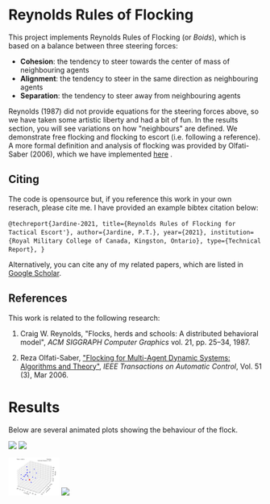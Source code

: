 # Reynolds Rules of Flocking 

This project implements Reynolds Rules of Flocking (or *Boids*), which is based on a balance between three steering forces:

- **Cohesion**: the tendency to steer towards the center of mass of neighbouring agents
- **Alignment**: the tendency to steer in the same direction as neighbouring agents
- **Separation**: the tendency to steer away from neighbouring agents 

Reynolds (1987) did not provide equations for the steering forces above, so we have taken some artistic liberty and had a bit of fun. In the results section, you will see variations on how "neighbours" are defined. 
We demonstrate free flocking and flocking to escort (i.e. following a reference). A more formal definition and analysis of flocking was provided by Olfati-Saber (2006), which we have implemented [here](https://github.com/tjards/flocking_network)
.


## Citing

The code is opensource but, if you reference this work in your own reserach, please cite me. I have provided an example bibtex citation below:

`@techreport{Jardine-2021,
  title={Reynolds Rules of Flocking for Tactical Escort'},
  author={Jardine, P.T.},
  year={2021},
  institution={Royal Military College of Canada, Kingston, Ontario},
  type={Technical Report},
}`

Alternatively, you can cite any of my related papers, which are listed in [Google Scholar](https://scholar.google.com/citations?hl=en&user=RGlv4ZUAAAAJ&view_op=list_works&sortby=pubdate).

## References

This work is related to the following research:

1. Craig W. Reynolds, "Flocks, herds and schools: A distributed behavioral model", *ACM SIGGRAPH Computer Graphics* vol. 21, pp. 25–34, 1987.

2. Reza Olfati-Saber, ["Flocking for Multi-Agent Dynamic Systems: Algorithms and Theory"](https://ieeexplore.ieee.org/document/1605401), *IEEE Transactions on Automatic Control*, 
Vol. 51 (3), Mar 2006.


# Results

Below are several animated plots showing the behaviour of the flock.


<p float="center">
  <img src="https://github.com/tjards/reynolds_escort/blob/master/Figs/escort_5m.gif" width="20%"  />
  <img src="https://github.com/tjards/reynolds_escort/blob/master/Figs/range_10m.gif" width="20%"  />
</p>


<p float="center">    
    <img src="https://github.com/tjards/reynolds_escort/blob/master/Figs/escort_nearest_2_noZoom.gif" width="20%" />  
    <img src="https://github.com/tjards/reynolds_escort/blob/master/Figs/nearest_5.gif" width="20%" />
</p>






 

